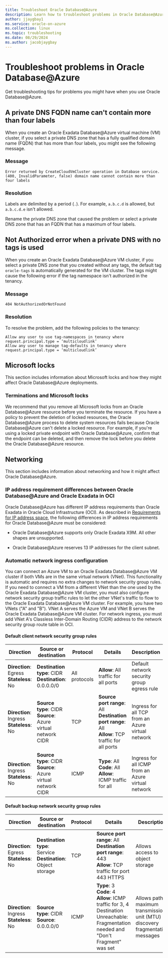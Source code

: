```yaml
---
title: Troubleshoot Oracle Database@Azure
description: Learn how to troubleshoot problems in Oracle Database@Azure.
author: jjaygbay1
ms.service: oracle-on-azure
ms.collection: linux
ms.topic: troubleshooting
ms.date: 08/29/2024
ms.author: jacobjaygbay
---
```


# Troubleshoot problems in Oracle Database@Azure

Get troubleshooting tips for problems you might have when you use Oracle Database@Azure.

## A private DNS FQDN name can't contain more than four labels

When you create an Oracle Exadata Database@Azure virtual machine (VM) cluster, if you select a private DNS zone that has a fully qualified domain name (FQDN) that has more than four labels, you might see the following message.

### Message

```output
Error returned by CreateCloudVmCluster operation in Database service. (400, InvalidParameter, false) domain name cannot contain more than four labels
```

### Resolution

Labels are delimited by a period (`.`). For example, `a.b.c.d` is allowed, but `a.b.c.d.e` isn't allowed.

Rename the private DNS zone that caused the problem or select a private DNS zone that has an FQDN that has a maximum of four labels.

## Not Authorized error when a private DNS with no tags is used

When you create an Oracle Exadata Database@Azure VM cluster, if you select a private DNS zone that you created without any tags, the default tag `oracle-tags` is automatically generated for the VM cluster. The tags might cause the following error if the tag namespace isn't authorized in the tenancy.

### Message

```output
404 NotAuthorizedOrNotFound
```

### Resolution

To resolve the problem, add the following policies to the tenancy:

```output
Allow any user to use tag-namespaces in tenancy where request.principal.type = ‘multicloudlink’
Allow any user to manage tag-defaults in tenancy where request.principal.type = ‘multicloudlink’
```

## Microsoft locks

This section includes information about Microsoft locks and how they might affect Oracle Database@Azure deployments.

### Terminations and Microsoft locks

We recommend that you remove all Microsoft locks from an Oracle Database@Azure resource before you terminate the resource. If you have a policy to prevent the deletion of locked resources, the Oracle Database@Azure process to delete system resources fails because Oracle Database@Azure can't delete a locked resource. For example, if you're using a locked private endpoint with Oracle Database@Azure, confirm that the endpoint can be deleted, and then remove the lock before you delete the Oracle Database@Azure resource.

## Networking

This section includes information about networking and how it might affect Oracle Database@Azure.

### IP address requirement differences between Oracle Database@Azure and Oracle Exadata in OCI

Oracle Database@Azure has different IP address requirements than Oracle Exadata in Oracle Cloud Infrastructure (OCI). As described in [Requirements for IP address space](https://docs.oracle.com/iaas/exadatacloud/doc/ecs-network-setup.html#ECSCM-GUID-D5C577A1-BC11-470F-8A91-77609BBEF1EA), the following differences in IP address requirements for Oracle Database@Azure must be considered:

- Oracle Database@Azure supports only Oracle Exadata X9M. All other shapes are unsupported.

- Oracle Database@Azure reserves 13 IP addresses for the client subnet.

### Automatic network ingress configuration

You can connect an Azure VM to an Oracle Exadata Database@Azure VM cluster if both VMs are in the same virtual network (VNet). This functionality is automatic and requires no extra changes to network security group rules. If you need to connect a VM from a different VNet than the one used by the Oracle Exadata Database@Azure VM cluster, you must also configure network security group traffic rules to let the other VNet's traffic to flow to the Oracle Exadata Database@Azure VM cluster. For example, you have two VNets ("A" and "B"). VNet A serves the Azure VM and VNet B serves the Oracle Exadata Database@Azure VM cluster. For network ingress, you must add VNet A's Classless Inter-Domain Routing (CIDR) address to the network security group route table in OCI.

#### Default client network security group rules

| Direction | Source or destination | Protocol | Details | Description |
|-----------|-----------------------|----------|---------|-------------|
| **Direction**: Egress<br />**Stateless**: No | **Destination type**: CIDR<br />**Destination**: 0.0.0.0/0 | All protocols | **Allow**: All traffic for all ports | Default network security group egress rule |
| **Direction**: Ingress<br />**Stateless**: No | **Source type**: CIDR<br />**Source**: Azure virtual network CIDR | TCP | **Source port range**: All<br />**Destination port range**: All<br />**Allow**: TCP traffic for all ports | Ingress for all TCP from an Azure virtual network |
| **Direction**: Ingress<br />**Stateless**: No | **Source type**: CIDR<br />**Source**: Azure virtual network CIDR | ICMP | **Type**: All<br />**Code**: All<br />**Allow**: ICMP traffic for all | Ingress for all ICMP from an Azure virtual network |

#### Default backup network security group rules

| Direction | Source or destination | Protocol | Details | Description |
|---------|---------------------|--------|-------|-----------|
| **Direction**: Egress<br />**Stateless**: No | **Destination type**: Service<br />**Destination**: Object storage | TCP |**Source port range**: All<br />**Destination port range**: 443<br />**Allow**: TCP traffic for port 443 HTTPS | Allows access to object storage |
| **Direction**: Ingress<br />**Stateless**: No | **Source type**: CIDR<br />**Source**: 0.0.0.0/0 | ICMP | **Type**: 3<br />**Code**: 4<br />**Allow**: ICMP traffic for 3, 4 Destination Unreachable: Fragmentation needed and "Don't Fragment" was set | Allows path maximum transmission unit (MTU) discovery fragmentation messages |

